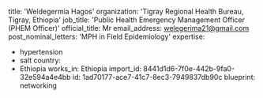 title: 'Weldegermia Hagos'
organization: 'Tigray Regional Health Bureau, Tigray, Ethiopia'
job_title: 'Public Health Emergency Management Officer (PHEM Officer)'
official_title: Mr
email_address: welegerima21@gmail.com
post_nominal_letters: 'MPH in Field Epidemiology'
expertise:
  - hypertension
  - salt
country:
  - Ethiopia
works_in: Ethiopia
import_id: 8441d1d6-7f0e-442b-9fa0-32e594a4e4bb
id: 1ad70177-ace7-41c7-8ec3-7949837db90c
blueprint: networking

